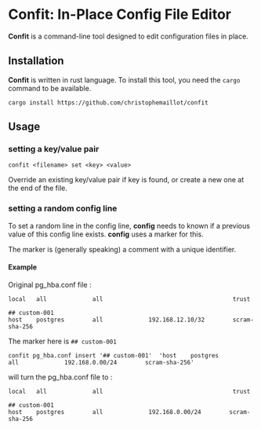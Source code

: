 # Confit: In-Place Config File Editor

**Confit** is a command-line tool designed to edit configuration files in place. 


## Installation

**Confit** is written in rust language. To install this tool, you need the ``cargo`` 
command to be available.

``cargo install https://github.com/christophemaillot/confit``

## Usage

### setting a key/value pair

```shell
confit <filename> set <key> <value>
```

Override an existing key/value pair if key is found, or create a new one at the end of the file.

### setting a random config line

To set a random line in the config line, **config** needs to known if a previous value
of this config line exists. **config** uses a marker for this.

The marker is (generally speaking) a comment with a unique identifier.

#### Example 

Original pg_hba.conf file :
```
local   all             all                                     trust

## custom-001
host    postgres        all             192.168.12.10/32        scram-sha-256
```

The marker here is  ``## custom-001``

```
confit pg_hba.conf insert '## custom-001'  'host    postgres        all             192.168.0.00/24        scram-sha-256'
```

will turn the pg_hba.conf file to :
```
local   all             all                                     trust

## custom-001
host    postgres        all             192.168.0.00/24        scram-sha-256
```





